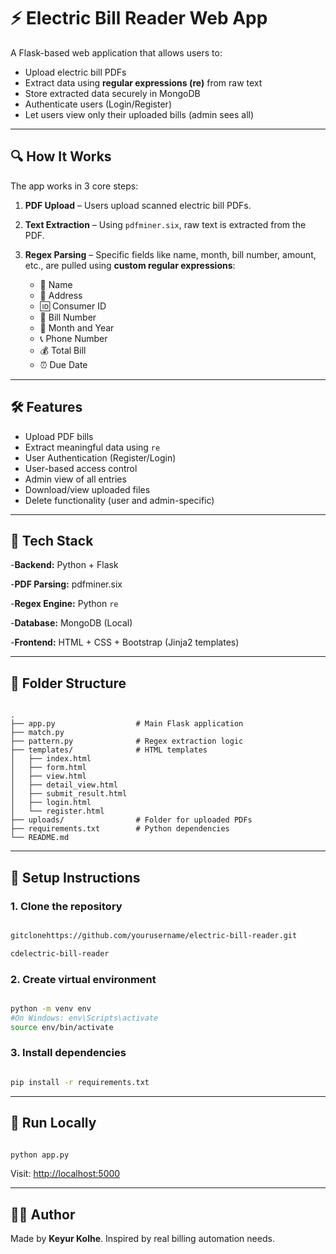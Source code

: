 # ⚡ Electric Bill Reader Web App

A Flask-based web application that allows users to:

- Upload electric bill PDFs
- Extract data using **regular expressions (re)** from raw text
- Store extracted data securely in MongoDB
- Authenticate users (Login/Register)
- Let users view only their uploaded bills (admin sees all)

---

## 🔍 How It Works

The app works in 3 core steps:

1. **PDF Upload** – Users upload scanned electric bill PDFs.
2. **Text Extraction** – Using `pdfminer.six`, raw text is extracted from the PDF.
3. **Regex Parsing** – Specific fields like name, month, bill number, amount, etc., are pulled using **custom regular expressions**:

   - 👤 Name
   - 🏡 Address
   - 🆔 Consumer ID
   - 🧾 Bill Number
   - 📅 Month and Year
   - 📞 Phone Number
   - 💰 Total Bill
   - ⏰ Due Date

---

## 🛠 Features

- Upload PDF bills
- Extract meaningful data using `re`
- User Authentication (Register/Login)
- User-based access control
- Admin view of all entries
- Download/view uploaded files
- Delete functionality (user and admin-specific)

---

## 🧰 Tech Stack

-**Backend:** Python + Flask

-**PDF Parsing:** pdfminer.six

-**Regex Engine:** Python `re`

-**Database:** MongoDB (Local)

-**Frontend:** HTML + CSS + Bootstrap (Jinja2 templates)

---

## 📂 Folder Structure

```

.
├── app.py                  # Main Flask application
├── match.py
├── pattern.py              # Regex extraction logic
├── templates/              # HTML templates
│   ├── index.html
│   ├── form.html
│   ├── view.html
│   ├── detail_view.html
│   ├── submit_result.html
│   ├── login.html
│   └── register.html
├── uploads/                # Folder for uploaded PDFs
├── requirements.txt        # Python dependencies
└── README.md
```

---

## 🔧 Setup Instructions

### 1. Clone the repository

```bash

gitclonehttps://github.com/yourusername/electric-bill-reader.git

cdelectric-bill-reader

```

### 2. Create virtual environment

```bash

python -m venv env
#On Windows: env\Scripts\activate
source env/bin/activate
```

### 3. Install dependencies

```bash

pip install -r requirements.txt

```

---

## 🧪 Run Locally

```bash

python app.py

```

Visit: [http://localhost:5000](http://localhost:5000)

---

## 👨‍💻 Author

Made by **Keyur Kolhe**. Inspired by real billing automation needs.
